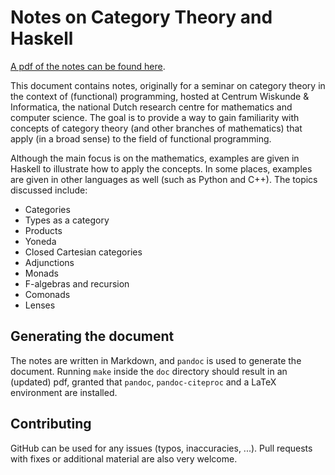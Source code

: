 # Notes on Category Theory and Haskell

[A pdf of the notes can be found here](https://github.com/jwbuurlage/category-theory-programmers/raw/master/doc/categories_for_programmers.pdf).

This document contains notes, originally for a seminar on category theory in the context of (functional) programming, hosted at Centrum Wiskunde & Informatica, the national Dutch research centre for mathematics and computer science. The goal is to provide a way to gain familiarity with concepts of category theory (and other branches of mathematics) that apply (in a broad sense) to the field of functional programming.

Although the main focus is on the mathematics, examples are given in Haskell to illustrate how to apply the concepts. In some places, examples are given in other languages as well (such as Python and C++). The topics discussed include:

* Categories
* Types as a category
* Products
* Yoneda
* Closed Cartesian categories
* Adjunctions
* Monads
* F-algebras and recursion
* Comonads
* Lenses

## Generating the document

The notes are written in Markdown, and `pandoc` is used to generate the document. Running `make` inside the `doc` directory should result in an (updated) pdf, granted that `pandoc`, `pandoc-citeproc` and a LaTeX environment are installed.

## Contributing

GitHub can be used for any issues (typos, inaccuracies, ...). Pull requests with fixes or additional material are also very welcome.

